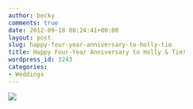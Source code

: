 ```yaml
---
author: becky
comments: true
date: 2012-09-18 08:24:41+00:00
layout: post
slug: happy-four-year-anniversary-to-holly-tim
title: Happy Four-Year Anniversary to Holly & Tim!
wordpress_id: 3243
categories:
- Weddings
---
```


[![](http://www.beckyjenson.com/wp-content/uploads/2012/03/blog-September08-00011.jpg)](http://www.beckyjenson.com/wp-content/uploads/2012/03/blog-September08-00011.jpg)
